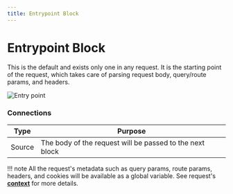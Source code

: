 ```yaml
---
title: Entrypoint Block
---
```


# Entrypoint Block
This is the default and exists only one in any request. It is the starting point of the request, which takes care of parsing request body, query/route params, and headers. 

![Entry point](/assets/blocks/entrypoint.png)

### Connections
| Type | Purpose |
|------|-------|
| Source | The body of the request will be passed to the next block |

!!! note
    All the request's metadata such as query params, route params, headers, and cookies will be available as a global variable. See request's **[context](../concepts/context.md)** for more details.
